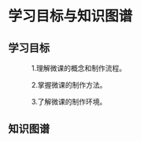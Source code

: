 # 学习目标与知识图谱

## 学习目标

            1.理解微课的概念和制作流程。

            2.掌握微课的制作方法。

            3.了解微课的制作环境。

## 知识图谱

